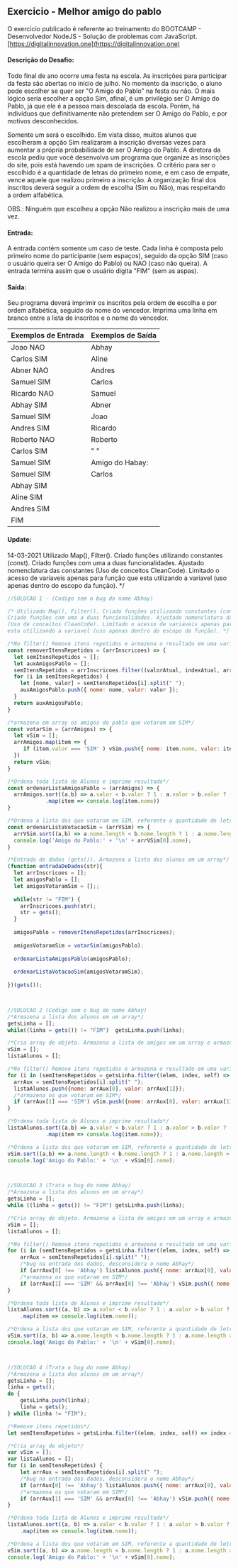 ## Exercicio - Melhor amigo do pablo

O exercicio publicado é referente ao treinamento do BOOTCAMP - Desenvolvedor NodeJS -  Solução de problemas com JavaScript. [https://digitalinnovation.one](https://digitalinnovation.one)


#### Descrição do Desafio:

Todo final de ano ocorre uma festa na escola. As inscrições para participar da festa são abertas no início de julho. No momento da inscrição, o aluno pode escolher se quer ser "O Amigo do Pablo" na festa ou não. O mais lógico seria escolher a opção Sim, afinal, é um privilégio ser O Amigo do Pablo, já que ele é a pessoa mais descolada da escola. Porém, há indivíduos que definitivamente não pretendem ser O Amigo do Pablo, e por motivos desconhecidos.

Somente um será o escolhido. Em vista disso, muitos alunos que escolheram a opção Sim realizaram a inscrição diversas vezes para aumentar a própria probabilidade de ser O Amigo do Pablo. A diretora da escola pediu que você desenvolva um programa que organize as inscrições do site, pois está havendo um spam de inscrições. O critério para ser o escolhido é a quantidade de letras do primeiro nome, e em caso de empate, vence aquele que realizou primeiro a inscrição. A organização final dos inscritos deverá seguir a ordem de escolha (Sim ou Não), mas respeitando a ordem alfabética.

OBS.: Ninguém que escolheu a opção Não realizou a inscrição mais de uma vez.


#### Entrada:

A entrada contém somente um caso de teste. Cada linha é composta pelo primeiro nome do participante (sem espaços), seguido da opção SIM (caso o usuário queira ser O Amigo do Pablo) ou NAO (caso não queira). A entrada termina assim que o usuário digita "FIM" (sem as aspas).


#### Saída:

Seu programa deverá imprimir os inscritos pela ordem de escolha e por ordem alfabética, seguido do nome do vencedor. Imprima uma linha em branco entre a lista de inscritos e o nome do vencedor.

Exemplos de Entrada  | Exemplos de Saída
------------- | -------------
Joao NAO | Abhay
Carlos SIM | Aline
Abner NAO | Andres
Samuel SIM | Carlos
Ricardo NAO | Samuel
Abhay SIM | Abner
Samuel SIM | Joao
Andres SIM | Ricardo
Roberto NAO | Roberto
Carlos SIM | " "
Samuel SIM | Amigo do Habay:
Samuel SIM | Carlos
Abhay SIM |
Aline SIM |
Andres SIM |
FIM |



#### Update:
14-03-2021 Utilizado Map(), Filter(). Criado funções utilizando constantes (const). 
Criado funções com uma a duas funcionalidades. Ajustado nomenclatura das constantes 
(Uso de conceitos CleanCode). Limitado o acesso de variaveis apenas para função que 
esta utilizando a variavel (uso apenas dentro do escopo da função). */


```javascript
//SOLUCAO 1 - (Codigo sem o bug do nome Abhay)

/* Utilizado Map(), Filter(). Criado funções utilizando constantes (const). 
Criado funções com uma a duas funcionalidades. Ajustado nomenclatura das constantes 
(Uso de conceitos CleanCode). Limitado o acesso de variaveis apenas para função que 
esta utilizando a variavel (uso apenas dentro do escopo da função). */

/*No filter() Remove itens repetidos e armazena o resultado em uma variavel 'semItensRepetidos'*/
const removerItensRepetidos = (arrInscricoes) => {
  let semItensRepetidos = [];
  let auxAmigosPablo = [];
  semItensRepetidos = arrInscricoes.filter((valorAtual, indexAtual, array) => indexAtual === array.indexOf(valorAtual));
  for (i in semItensRepetidos) {
    let [nome, valor] = semItensRepetidos[i].split(" ");
    auxAmigosPablo.push({ nome: nome, valor: valor });
  }
  return auxAmigosPablo;
}

/*armazena em array os amigos do pablo que votaram em SIM*/
const votarSim = (arrAmigos) => {
  let vSim = [];
  arrAmigos.map(item => {
     if (item.valor === 'SIM' ) vSim.push({ nome: item.nome, valor: item.valor });
  })
  return vSim;
}

/*Ordena toda lista de Alunos e imprime resultado*/
const ordenarListaAmigosPablo = (arrAmigos) => {
  arrAmigos.sort((a,b) => a.valor < b.valor ? 1 : a.valor > b.valor ? -1 : a.nome > b.nome ? 1 : -1)
            .map(item => console.log(item.nome))
}

/*Ordena a lista dos que votaram em SIM, referente a quantidade de letras do primeiro nome e imprime o vencedor.*/
const ordenarListaVotacaoSim = (arrVSim) => {
  arrVSim.sort((a,b) => a.nome.length < b.nome.length ? 1 : a.nome.length > b.nome.length ? -1 : 0);
  console.log('Amigo do Pablo:' + '\n' + arrVSim[0].nome);  
}

/*Entrada de dados (gets()). Armazena a lista dos alunos em um array*/
(function entradaDeDados(str){
  let arrInscricoes = [];
  let amigosPablo = [];
  let amigosVotaramSim = [];;
  
  while(str != "FIM") {
    arrInscricoes.push(str);
    str = gets();
  }
  
  amigosPablo = removerItensRepetidos(arrInscricoes);
  
  amigosVotaramSim = votarSim(amigosPablo);
  
  ordenarListaAmigosPablo(amigosPablo);
  
  ordenarListaVotacaoSim(amigosVotaramSim);
  
})(gets());



//SOLUCAO 2 (Codigo sem o bug do nome Abhay)
/*Armazena a lista dos alunos em um array*/
getsLinha = [];
while((linha = gets()) != "FIM")  getsLinha.push(linha);

/*Cria array de objeto. Armazena a lista de amigos em um array e armazena em outro array os que votaram em SIM*/
vSim = [];
listaAlunos = [];

/*No filter() Remove itens repetidos e armazena o resultado em uma variavel 'semItensRepetidos'*/
for (i in (semItensRepetidos = getsLinha.filter((elem, index, self) => index === self.indexOf(elem)))) {
  arrAux = semItensRepetidos[i].split(" ");  
  listaAlunos.push({nome: arrAux[0], valor: arrAux[1]}); 
  /*armazena os que votaram em SIM*/
  if (arrAux[1] === 'SIM') vSim.push({nome: arrAux[0], valor: arrAux[1]}); 
}

/*Ordena toda lista de Alunos e imprime resultado*/
listaAlunos.sort((a,b) => a.valor < b.valor ? 1 : a.valor > b.valor ? -1 : a.nome > b.nome ? 1 : -1)
            .map(item => console.log(item.nome));

/*Ordena a lista dos que votaram em SIM, referente a quantidade de letras do primeiro nome e imprime o vencedor.*/
vSim.sort((a,b) => a.nome.length < b.nome.length ? 1 : a.nome.length > b.nome.length ? -1 : 0);
console.log('Amigo do Pablo:' + '\n' + vSim[0].nome);



//SOLUCAO 3 (Trata o bug do nome Abhay)
/*Armazena a lista dos alunos em um array*/
getsLinha = [];
while ((linha = gets()) != "FIM") getsLinha.push(linha);

/*Cria array de objeto. Armazena a lista de amigos em um array e armazena em outro array os que votaram em SIM*/
vSim = [];
listaAlunos = [];

/*No filter() Remove itens repetidos e armazena o resultado em uma variavel 'semItensRepetidos'*/
for (i in (semItensRepetidos = getsLinha.filter((elem, index, self) => index === self.indexOf(elem)))) {
    arrAux = semItensRepetidos[i].split(" ");
    /*bug na entrada dos dados, desconsidera o nome Abhay*/
    if (arrAux[0] !== 'Abhay') listaAlunos.push({ nome: arrAux[0], valor: arrAux[1] });
    /*armazena os que votaram em SIM*/
    if (arrAux[1] === 'SIM' && arrAux[0] !== 'Abhay') vSim.push({ nome: arrAux[0], valor: arrAux[1] });
}

/*Ordena toda lista de Alunos e imprime resultado*/
listaAlunos.sort((a, b) => a.valor < b.valor ? 1 : a.valor > b.valor ? -1 : a.nome > b.nome ? 1 : -1)
    .map(item => console.log(item.nome));

/*Ordena a lista dos que votaram em SIM, referente a quantidade de letras do primeiro nome e imprime o vencedor.*/
vSim.sort((a, b) => a.nome.length < b.nome.length ? 1 : a.nome.length > b.nome.length ? -1 : 0);
console.log('Amigo do Pablo:' + '\n' + vSim[0].nome);



//SOLUCAO 4 (Trata o bug do nome Abhay)
/*Armazena a lista dos alunos em um array*/
getsLinha = [];
linha = gets();
do {
    getsLinha.push(linha);
    linha = gets();
} while (linha != "FIM");

/*Remove itens repetidos*/
let semItensRepetidos = getsLinha.filter((elem, index, self) => index === self.indexOf(elem));

/*Cria array de objeto*/
var vSim = [];
var listaAlunos = [];
for (i in semItensRepetidos) {
    let arrAux = semItensRepetidos[i].split(" ");
    /*bug na entrada dos dados, desconsidera o nome Abhay*/
    if (arrAux[0] !== 'Abhay') listaAlunos.push({ nome: arrAux[0], valor: arrAux[1] });
    /*armazena os que votaram em SIM*/
    if (arrAux[1] === 'SIM' && arrAux[0] !== 'Abhay') vSim.push({ nome: arrAux[0], valor: arrAux[1] });
}

/*Ordena toda lista de Alunos e imprime resultado*/
listaAlunos.sort((a, b) => a.valor < b.valor ? 1 : a.valor > b.valor ? -1 : a.nome > b.nome ? 1 : -1)
    .map(item => console.log(item.nome));

/*Ordena a lista dos que votaram em SIM, referente a quantidade de letras do primeiro nome e imprime o vencedor*/
vSim.sort((a, b) => a.nome.length < b.nome.length ? 1 : a.nome.length > b.nome.length ? -1 : 0);
console.log('Amigo do Pablo:' + '\n' + vSim[0].nome);
```
